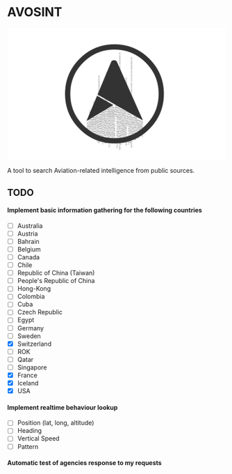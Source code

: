 # AVOSINT
![Logo of AVOSINT](./logo/AVOSINT.svg)

A tool to search Aviation-related intelligence from public sources.

## TODO

#### Implement basic information gathering for the following countries

- [ ] Australia
- [ ] Austria
- [ ] Bahrain
- [ ] Belgium
- [ ] Canada
- [ ] Chile
- [ ] Republic of China (Taiwan)
- [ ] People's Republic of China
- [ ] Hong-Kong
- [ ] Colombia
- [ ] Cuba
- [ ] Czech Republic
- [ ] Egypt
- [ ] Germany
- [ ] Sweden
- [x] Switzerland
- [ ] ROK
- [ ] Qatar
- [ ] Singapore
- [x] France
- [x] Iceland
- [x] USA

#### Implement realtime behaviour lookup
- [ ] Position (lat, long, altitude)
- [ ] Heading
- [ ] Vertical Speed
- [ ] Pattern

#### Automatic test of agencies response to my requests
